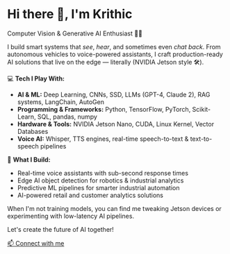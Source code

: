 # Hi there 👋, I'm Krithic
Computer Vision & Generative AI Enthusiast 🤖✨  

I build smart systems that *see*, *hear*, and sometimes even *chat back*. From autonomous vehicles to voice-powered assistants, I craft production-ready AI solutions that live on the edge — literally (NVIDIA Jetson style 🛠️).  

💻 **Tech I Play With:**  
- **AI & ML:** Deep Learning, CNNs, SSD, LLMs (GPT-4, Claude 2), RAG systems, LangChain, AutoGen  
- **Programming & Frameworks:** Python, TensorFlow, PyTorch, Scikit-Learn, SQL, pandas, numpy  
- **Hardware & Tools:** NVIDIA Jetson Nano, CUDA, Linux Kernel, Vector Databases  
- **Voice AI:** Whisper, TTS engines, real-time speech-to-text & text-to-speech pipelines  

🚀 **What I Build:**  
- Real-time voice assistants with sub-second response times  
- Edge AI object detection for robotics & industrial analytics  
- Predictive ML pipelines for smarter industrial automation  
- AI-powered retail and customer analytics solutions  

When I'm not training models, you can find me tweaking Jetson devices or experimenting with low-latency AI pipelines.  

Let's create the future of AI together!  

[📫 Connect with me](https://www.linkedin.com/in/krithicswaroopan)  
